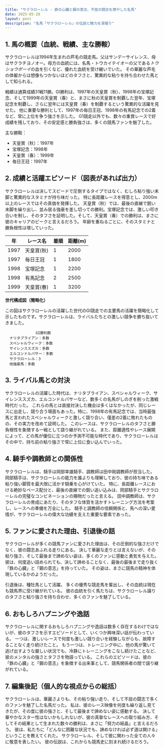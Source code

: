 ```yaml
---
title: "サクラローレル - 鉄の心臓と鋼の意志、不屈の闘志を燃やした名馬"
date: 2025-05-28
layout: post
description: "名馬『サクラローレル』の伝説と魅力を深堀り"
---
```


## 1. 馬の概要（血統、戦績、主な勝鞍）

サクラローレルは1994年生まれの芦毛の競走馬。父はサンデーサイレンス、母はサクラチヨノオー。母方の血統には、名馬・トウカイテイオーの父である*トウショウボーイ*の血を引くなど、優れた血統を受け継いでいた。  その華麗な芦毛の体躯からは想像もつかないほどのタフさと、驚異的な粘りを持ち合わせた馬として知られる。

戦績は通算成績31戦11勝。GI勝利は、1997年の天皇賞（秋）、1998年の宝塚記念、そして1999年の天皇賞（春）と、まさに秋の天皇賞を制覇した翌年、宝塚記念を制覇し、さらに翌年には天皇賞（春）を制覇するという驚異的な活躍を見せた。  他に重要な勝利として、1997年の毎日王冠、1998年の有馬記念での2着など、常に上位を争う強さを示した。  G1競走以外でも、数々の重賞レースで好成績を残しており、その安定感と勝負強さは、多くの競馬ファンを魅了した。

主な勝鞍：

* 天皇賞（秋）：1997年
* 宝塚記念：1998年
* 天皇賞（春）：1999年
* 毎日王冠：1997年


## 2. 成績と活躍エピソード（図表があれば出力）

サクラローレルは決してスピードで圧倒するタイプではなく、むしろ粘り強い末脚と驚異的なスタミナが持ち味だった。  特に長距離レースを得意とし、2000m以上のレースではその真価を発揮した。  天皇賞（秋）では、最後の直線で鋭い末脚を繰り出し、並み居る強豪を差し切っての勝利。宝塚記念では、激しい叩き合いを制し、そのタフさを証明した。そして、天皇賞（春）での勝利は、まさに彼のキャリアのピークと言えるだろう。  年齢を重ねるごとに、そのスタミナと勝負根性は増していった。

| 年 | レース名           | 着順 | 距離(m) |
|---|--------------------|-----|---------|
| 1997 | 天皇賞(秋)        | 1   | 2000     |
| 1997 | 毎日王冠           | 1   | 1800     |
| 1998 | 宝塚記念           | 1   | 2200     |
| 1998 | 有馬記念           | 2   | 2500     |
| 1999 | 天皇賞(春)        | 1   | 3200     |


**世代構成図（簡略化）**

この図はサクラローレルの活躍した世代のGI競走での主要馬の活躍を簡略化して示したものです。サクラローレルは、ライバルたちとの激しい競争を勝ち抜いてきました。

```
              GI勝利数
  ナリタブライアン：多数
  スペシャルウィーク：多数
  サイレンススズカ：多数
  エルコンドルパサー：多数
  サクラローレル：3
  他強豪馬：多数
```


## 3. ライバル馬との対決

サクラローレルの活躍した時代は、ナリタブライアン、スペシャルウィーク、サイレンススズカ、エルコンドルパサーなど、数多くの名馬がしのぎを削った激戦時代だった。  これらの馬とは直接対決した機会は多くはなかったが、同じレースに出走し、競り合う場面もあった。特に、1998年の有馬記念では、当時最強馬と言われたスペシャルウィークと激しく競り合い、僅差の2着に敗れたものの、その実力を改めて証明した。  このレースは、サクラローレルのタフさと勝負根性を象徴する一戦として語り継がれている。  また、距離適性やレース展開によって、どの馬が優位に立つのか予測不可能な時代であり、サクラローレルはその中で、持ち前の粘り強さで常に上位に食い込んでいった。


## 4. 騎手や調教師との関係性

サクラローレルは、騎手は岡部幸雄騎手、調教師は田中剛調教師が担当した。  岡部騎手は、サクラローレルの能力を誰よりも理解しており、彼の持ち味である粘り強い脚質を最大限に活かす騎乗を心がけていた。  特に、長距離レースにおける絶妙なペース配分と、最後の直線での鋭い追い込みは、岡部騎手とサクラローレルの完璧なコンビネーションの賜物だったと言える。  田中調教師は、サクラローレルの育成にあたり、そのタフな体質を活かすトレーニング方法を考案し、レースへの準備を万全にした。  騎手と調教師の信頼関係と、馬への深い愛情が、サクラローレルの偉大な功績を支えた重要な要素であった。


## 5. ファンに愛された理由、引退後の話

サクラローレルが多くの競馬ファンに愛された理由は、その圧倒的な強さだけでなく、彼の闘志あふれる走りにある。  決して華麗な走りとは言えないが、その粘り強さ、そして最後まで諦めない姿は、多くのファンに感動と勇気を与えた。  彼は、何度追い詰められても、決して諦めることなく、最後の最後まで走り抜く「鉄の心臓」と「鋼の意志」を持っていた。  その姿は、まさに競馬の精神を体現しているかのようだった。

引退後は、種牡馬として活躍。  多くの優秀な競走馬を輩出し、その血統は現在も競馬界に受け継がれている。  彼の血統を引く馬たちは、サクラローレル譲りのタフさと粘り強さを持ち合わせ、多くのファンを魅了している。


## 6. おもしろハプニングや逸話

サクラローレルに関するおもしろハプニングや逸話は数多く存在するわけではないが、彼のタフさを示すエピソードとして、いくつか興味深い話が伝わっている。  一つは、激しいレースで何度も激しい競り合いを経験しながらも、故障することなく走り続けたこと。  もう一つは、トレーニング中に、他の馬が驚いて逃げ出すような厳しい状況でも、冷静にトレーニングをこなし続けたことなど、彼のメンタルの強さとタフさを物語っている。  これらのエピソードは、彼の「鉄の心臓」と「鋼の意志」を象徴する出来事として、競馬関係者の間で語り継がれている。


## 7. 編集後記（個人的な視点からの総括）

サクラローレルは、華麗さよりも、その粘り強い走り、そして不屈の闘志で多くのファンを魅了した名馬だった。  私は、彼のレース映像を何度も繰り返し見てきたが、その度に彼の強さと、そして最後まで諦めない姿に感動する。  決して華やかなスター性はないかもしれないが、彼の真摯なレースへの取り組み方、そしてその結果として生まれた数々の勝利は、まさに「努力の結晶」と言えるだろう。  彼は、私たちに「どんなに困難な状況でも、諦めなければ必ず道は開ける」ということを教えてくれた。  サクラローレル、そして彼に関わった全ての人々に敬意を表したい。  彼の伝説は、これからも競馬史に刻まれ続けるだろう。
